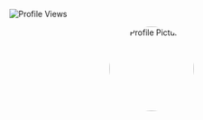 
![Profile Views](https://komarev.com/ghpvc/?username=nixxcop&color=blue&style=flat)

<style>
    .circle-img {
      width: 150px;             /* Set desired width */
      height: 150px;            /* Set desired height */
      border-radius: 50%;       /* Makes it a circle */
      object-fit: cover;        /* Ensures image fills the shape */
      overflow: hidden;         /* Hide overflow if needed */
    }
  </style>

<p align="center">
  <img src="https://github.com/nixxcop.png" alt="Profile Picture" class="circle-img" alt="Profile Picture"/>
</p>






